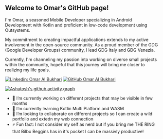 ## Welcome to Omar's GitHub page! 

I'm Omar, a seasoned Mobile Developer specializing in Android Development with Kotlin and proficient in low-code development using Outsystems. 

My commitment to creating impactful applications extends to my active involvement in the open-source community. 
As a proud member of the GDG (Google Developer Groups) community, I lead GDG Italy and GDG Venezia. 

Currently, I'm channeling my passion into working on diverse small projects within the community, hopeful that this journey will bring me closer to realizing my life goals.



[![Linkedin: Omar Al Bukhari](https://img.shields.io/badge/-Omar-blue?style=flat-square&logo=Linkedin&logoColor=white&link=https://www.linkedin.com/in/omar-al-bukhari-01776b111/)](https://www.linkedin.com/in/omar-al-bukhari-01776b111/)
[![GitHub Omar Al Bukhari](https://img.shields.io/github/followers/Fedoms?label=follow&style=social)](https://github.com/Fedoms)

[![Ashutosh's github activity graph](https://github-readme-activity-graph.vercel.app/graph?username=Fedoms&theme=xcode)](https://github.com/ashutosh00710/github-readme-activity-graph)

- 🔭 I’m currently working on different projects that may be visible in few months
- 🌱 I’m currently learning Kotlin Multi Platform and WASM
- 👯 I’m looking to collaborate on different projects so I can create a wild portfolio and extedn my web connection
- ⚡ Fun fact: I not consider my self as nerd but if you bring me THE RING that Bilbo Beggins has in it's pocket I can be massivly productive! 
